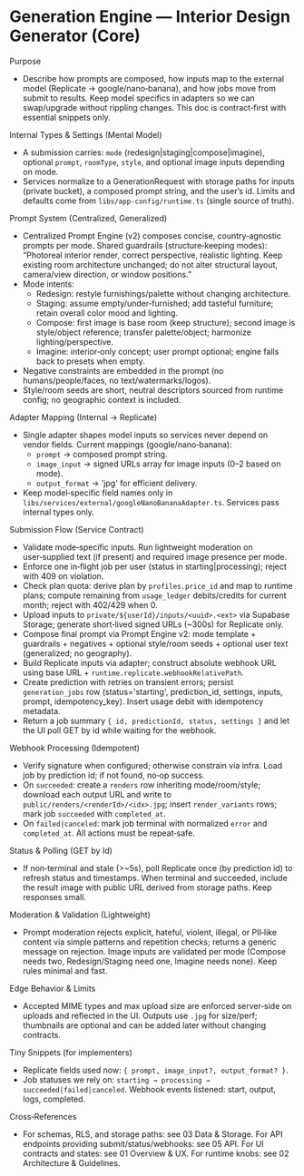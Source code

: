 # Generation Engine — Interior Design Generator (Core)

Purpose
- Describe how prompts are composed, how inputs map to the external model (Replicate → google/nano‑banana), and how jobs move from submit to results. Keep model specifics in adapters so we can swap/upgrade without rippling changes. This doc is contract‑first with essential snippets only.

Internal Types & Settings (Mental Model)
- A submission carries: `mode` (redesign|staging|compose|imagine), optional `prompt`, `roomType`, `style`, and optional image inputs depending on mode.
- Services normalize to a GenerationRequest with storage paths for inputs (private bucket), a composed prompt string, and the user’s id. Limits and defaults come from `libs/app-config/runtime.ts` (single source of truth).

Prompt System (Centralized, Generalized)
- Centralized Prompt Engine (v2) composes concise, country‑agnostic prompts per mode. Shared guardrails (structure‑keeping modes): “Photoreal interior render, correct perspective, realistic lighting. Keep existing room architecture unchanged; do not alter structural layout, camera/view direction, or window positions.”
- Mode intents:
  - Redesign: restyle furnishings/palette without changing architecture.
  - Staging: assume empty/under‑furnished; add tasteful furniture; retain overall color mood and lighting.
  - Compose: first image is base room (keep structure); second image is style/object reference; transfer palette/object; harmonize lighting/perspective.
  - Imagine: interior‑only concept; user prompt optional; engine falls back to presets when empty.
- Negative constraints are embedded in the prompt (no humans/people/faces, no text/watermarks/logos).
- Style/room seeds are short, neutral descriptors sourced from runtime config; no geographic context is included.

Adapter Mapping (Internal → Replicate)
- Single adapter shapes model inputs so services never depend on vendor fields. Current mappings (google/nano‑banana):
  - `prompt` → composed prompt string.
  - `image_input` → signed URLs array for image inputs (0–2 based on mode).
  - `output_format` → 'jpg' for efficient delivery.
- Keep model‑specific field names only in `libs/services/external/googleNanoBananaAdapter.ts`. Services pass internal types only.

Submission Flow (Service Contract)
- Validate mode‑specific inputs. Run lightweight moderation on user‑supplied text (if present) and required image presence per mode.
- Enforce one in‑flight job per user (status in starting|processing); reject with 409 on violation.
- Check plan quota: derive plan by `profiles.price_id` and map to runtime plans; compute remaining from `usage_ledger` debits/credits for current month; reject with 402/429 when 0.
- Upload inputs to `private/${userId}/inputs/<uuid>.<ext>` via Supabase Storage; generate short‑lived signed URLs (~300s) for Replicate only.
- Compose final prompt via Prompt Engine v2: mode template + guardrails + negatives + optional style/room seeds + optional user text (generalized; no geography).
- Build Replicate inputs via adapter; construct absolute webhook URL using base URL + `runtime.replicate.webhookRelativePath`.
- Create prediction with retries on transient errors; persist `generation_jobs` row (status='starting', prediction_id, settings, inputs, prompt, idempotency_key). Insert usage debit with idempotency metadata.
- Return a job summary `{ id, predictionId, status, settings }` and let the UI poll GET by id while waiting for the webhook.

Webhook Processing (Idempotent)
- Verify signature when configured; otherwise constrain via infra. Load job by prediction id; if not found, no‑op success.
- On `succeeded`: create a `renders` row inheriting mode/room/style; download each output URL and write to `public/renders/<renderId>/<idx>.jpg`; insert `render_variants` rows; mark job `succeeded` with `completed_at`.
- On `failed|canceled`: mark job terminal with normalized `error` and `completed_at`. All actions must be repeat‑safe.

Status & Polling (GET by Id)
- If non‑terminal and stale (>~5s), poll Replicate once (by prediction id) to refresh status and timestamps. When terminal and succeeded, include the result image with public URL derived from storage paths. Keep responses small.

Moderation & Validation (Lightweight)
- Prompt moderation rejects explicit, hateful, violent, illegal, or PII‑like content via simple patterns and repetition checks; returns a generic message on rejection. Image inputs are validated per mode (Compose needs two, Redesign/Staging need one, Imagine needs none). Keep rules minimal and fast.

Edge Behavior & Limits
- Accepted MIME types and max upload size are enforced server‑side on uploads and reflected in the UI. Outputs use `.jpg` for size/perf; thumbnails are optional and can be added later without changing contracts.

Tiny Snippets (for implementers)
- Replicate fields used now: `{ prompt, image_input?, output_format? }`.
- Job statuses we rely on: `starting → processing → succeeded|failed|canceled`. Webhook events listened: start, output, logs, completed.

Cross‑References
- For schemas, RLS, and storage paths: see 03 Data & Storage. For API endpoints providing submit/status/webhooks: see 05 API. For UI contracts and states: see 01 Overview & UX. For runtime knobs: see 02 Architecture & Guidelines.

